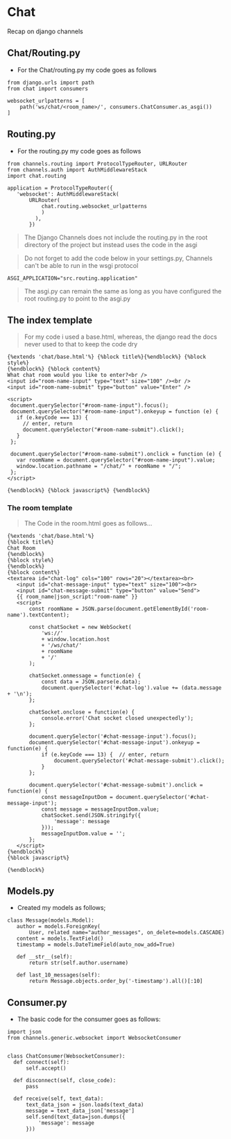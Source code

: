 # Chat

Recap on django channels

## Chat/Routing.py

- For the Chat/routing.py my code goes as follows

```
from django.urls import path
from chat import consumers

websocket_urlpatterns = [
    path('ws/chat/<room_name>/', consumers.ChatConsumer.as_asgi())
]

```

## Routing.py

- For the routing.py my code goes as follows

```
from channels.routing import ProtocolTypeRouter, URLRouter
from channels.auth import AuthMiddlewareStack
import chat.routing

application = ProtocolTypeRouter({
   'websocket': AuthMiddlewareStack(
       URLRouter(
           chat.routing.websocket_urlpatterns
           )
         ),
       })
```

> The Django Channels does not include the routing.py in the root directory of the project but instead uses the code in the asgi

> Do not forget to add the code below in your settings.py, Channels can't be able to run in the wsgi protocol

```
ASGI_APPLICATION="src.routing.application"
```

> The asgi.py can remain the same as long as you have configured the root routing.py to point to the asgi.py

## The index template

> For my code i used a base.html, whereas, the django read the docs never used to that to keep the code dry

```
{%extends 'chat/base.html'%} {%block title%}{%endblock%} {%block style%}
{%endblock%} {%block content%}
What chat room would you like to enter?<br />
<input id="room-name-input" type="text" size="100" /><br />
<input id="room-name-submit" type="button" value="Enter" />

<script>
 document.querySelector("#room-name-input").focus();
 document.querySelector("#room-name-input").onkeyup = function (e) {
   if (e.keyCode === 13) {
     // enter, return
     document.querySelector("#room-name-submit").click();
   }
 };

 document.querySelector("#room-name-submit").onclick = function (e) {
   var roomName = document.querySelector("#room-name-input").value;
   window.location.pathname = "/chat/" + roomName + "/";
 };
</script>

{%endblock%} {%block javascript%} {%endblock%}

```

### The room template

> The Code in the room.html goes as follows...

```
{%extends 'chat/base.html'%}
{%block title%}
Chat Room
{%endblock%}
{%block style%}
{%endblock%}
{%block content%}
<textarea id="chat-log" cols="100" rows="20"></textarea><br>
   <input id="chat-message-input" type="text" size="100"><br>
   <input id="chat-message-submit" type="button" value="Send">
   {{ room_name|json_script:"room-name" }}
   <script>
       const roomName = JSON.parse(document.getElementById('room-name').textContent);

       const chatSocket = new WebSocket(
           'ws://'
           + window.location.host
           + '/ws/chat/'
           + roomName
           + '/'
       );

       chatSocket.onmessage = function(e) {
           const data = JSON.parse(e.data);
           document.querySelector('#chat-log').value += (data.message + '\n');
       };

       chatSocket.onclose = function(e) {
           console.error('Chat socket closed unexpectedly');
       };

       document.querySelector('#chat-message-input').focus();
       document.querySelector('#chat-message-input').onkeyup = function(e) {
           if (e.keyCode === 13) {  // enter, return
               document.querySelector('#chat-message-submit').click();
           }
       };

       document.querySelector('#chat-message-submit').onclick = function(e) {
           const messageInputDom = document.querySelector('#chat-message-input');
           const message = messageInputDom.value;
           chatSocket.send(JSON.stringify({
               'message': message
           }));
           messageInputDom.value = '';
       };
   </script>
{%endblock%}
{%block javascript%}

{%endblock%}
```

## Models.py

- Created my models as follows;

```
class Message(models.Model):
   author = models.ForeignKey(
       User, related_name="author_messages", on_delete=models.CASCADE)
   content = models.TextField()
   timestamp = models.DateTimeField(auto_now_add=True)

   def __str__(self):
       return str(self.author.username)

   def last_10_messages(self):
       return Message.objects.order_by('-timestamp').all()[:10]

```

## Consumer.py

- The basic code for the consumer goes as follows:

```
import json
from channels.generic.websocket import WebsocketConsumer


class ChatConsumer(WebsocketConsumer):
  def connect(self):
      self.accept()

  def disconnect(self, close_code):
      pass

  def receive(self, text_data):
      text_data_json = json.loads(text_data)
      message = text_data_json['message']
      self.send(text_data=json.dumps({
          'message': message
      }))
```
